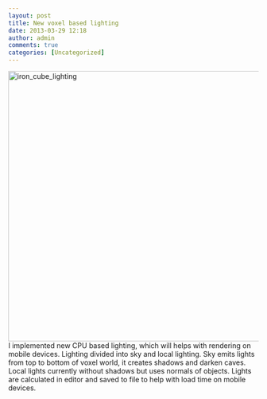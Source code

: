```yaml
---
layout: post
title: New voxel based lighting
date: 2013-03-29 12:18
author: admin
comments: true
categories: [Uncategorized]
---
```

<a href="/blog/images/uploads/2013/03/iron_cube_lighting.jpg"><img class="alignnone size-full wp-image-444" alt="iron_cube_lighting" src="/blog/images/uploads/2013/03/iron_cube_lighting.jpg" width="700" height="543" /></a>
I implemented new CPU based lighting, which will helps with rendering on mobile devices. Lighting divided into sky and local lighting. Sky emits lights from top to bottom of voxel world, it creates shadows and darken caves. Local lights currently without shadows but uses normals of objects. Lights are calculated in editor and saved to file to help with load time on mobile devices.
